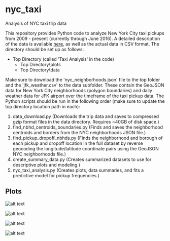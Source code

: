 # nyc_taxi
Analysis of NYC taxi trip data

This repository provides Python code to analyze New York City taxi pickups from 2009 - present (currently through June 2016). A detailed description of the data is available [here](http://www.nyc.gov/html/tlc/html/about/trip_record_data.shtml), as well as the actual data in CSV format. The directory should be set up as follows:

- Top Directory (called 'Taxi Analysis' in the code)
  - Top Directory\plots
  - Top Directory\data
  
Make sure to download the 'nyc_neighborhoods.json' file to the top folder and the 'jfk_weather.csv' to the data subfolder. These contain the GeoJSON data for New York City neighborhoods (polygon boundaries) and daily weather data for JFK airport over the timeframe of the taxi pickup data. The Python scripts should be run in the following order (make sure to update the top directory location path in each):
  
1. data_download.py (Downloads the trip data and saves to compressed gzip format files in the data directory. Requires ~40GB of disk space.)
2. find_nbhd_centroids_boundaries.py (Finds and saves the neighborhood centroids and borders from the NYC neighborhoods JSON file.)
3. find_pickup_dropoff_nbhds.py (Finds the neighborhood and borough of each pickup and dropoff location in the full dataset by reverse geocoding the longitude/latitude coordinate pairs using the GeoJSON NYC neighborhoods file.)
4. create_summary_data.py (Creates summarized datasets to use for descriptive plots and modeling.)
5. nyc_taxi_analysis.py (Creates plots, data summaries, and fits a predictive model for pickup frequencies.)

## Plots
![alt text](https://github.com/geekman1/nyc_taxi/blob/master/plots/pickups_by_date.png "Total Pickups by Date and Type")

![alt text](https://github.com/geekman1/nyc_taxi/blob/master/plots/fares_by_date.png "Average Fares by Date and Type")

![alt text](https://github.com/geekman1/nyc_taxi/blob/master/plots/tips_by_date.png "Average Tips by Date and Type")

![alt text](https://github.com/geekman1/nyc_taxi/blob/master/plots/tips_by_date.png "Average Tips by Date and Type")

